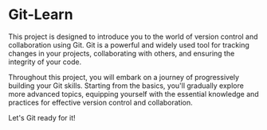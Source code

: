 # Git-Learn

This project is designed to introduce you to the world of version control and collaboration using Git. Git is a powerful and widely used tool for tracking changes in your projects, collaborating with others, and ensuring the integrity of your code.

Throughout this project, you will embark on a journey of progressively building your Git skills. Starting from the basics, you'll gradually explore more advanced topics, equipping yourself with the essential knowledge and practices for effective version control and collaboration.

Let's Git ready for it!

